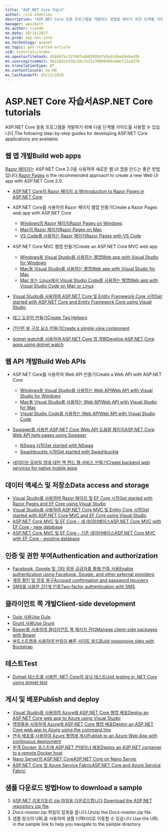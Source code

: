 ```yaml
---
title: "ASP.NET Core 자습서"
author: rick-anderson
description: "ASP.NET Core 응용 프로그램을 개발하는 방법을 배우기 위한 단계별 가이드 목록입니다."
manager: wpickett
ms.author: riande
ms.date: 10/14/2017
ms.prod: asp.net-core
ms.technology: aspnet
ms.topic: get-started-article
uid: tutorials/index
ms.openlocfilehash: 45b00fbc15740fad60202bb7e5ab14beb9ebe495
ms.sourcegitcommit: 9622bdc6326c28c3322c70000468a80ef21ad376
ms.translationtype: HT
ms.contentlocale: ko-KR
ms.lasthandoff: 03/12/2018
---
```

# <a name="aspnet-core-tutorials"></a><span data-ttu-id="281fe-103">ASP.NET Core 자습서</span><span class="sxs-lookup"><span data-stu-id="281fe-103">ASP.NET Core tutorials</span></span>

<span data-ttu-id="281fe-104">ASP.NET Core 응용 프로그램을 개발하기 위해 다음 단계별 가이드를 사용할 수 있습니다.</span><span class="sxs-lookup"><span data-stu-id="281fe-104">The following step-by-step guides for developing ASP.NET Core applications are available:</span></span>

## <a name="build-web-apps"></a><span data-ttu-id="281fe-105">웹 앱 개발</span><span class="sxs-lookup"><span data-stu-id="281fe-105">Build web apps</span></span>

<span data-ttu-id="281fe-106">[Razor 페이지](xref:mvc/razor-pages/index)는 ASP.NET Core 2.0을 사용하여 새로운 웹 UI 앱을 만드는 좋은 방법입니다.</span><span class="sxs-lookup"><span data-stu-id="281fe-106">[Razor Pages](xref:mvc/razor-pages/index) is the recommended approach to create a new Web UI app with ASP.NET Core 2.0.</span></span>

* [<span data-ttu-id="281fe-107">ASP.NET Core의 Razor 페이지 소개</span><span class="sxs-lookup"><span data-stu-id="281fe-107">Introduction to Razor Pages in ASP.NET Core</span></span>](xref:mvc/razor-pages/index)
* <span data-ttu-id="281fe-108">ASP.NET Core를 사용하여 Razor 페이지 웹앱 만들기</span><span class="sxs-lookup"><span data-stu-id="281fe-108">Create a Razor Pages web app with ASP.NET Core</span></span>

   * [<span data-ttu-id="281fe-109">Windows의 Razor 페이지</span><span class="sxs-lookup"><span data-stu-id="281fe-109">Razor Pages on Windows</span></span>](xref:tutorials/razor-pages/index)
   * [<span data-ttu-id="281fe-110">Mac의 Razor 페이지</span><span class="sxs-lookup"><span data-stu-id="281fe-110">Razor Pages on Mac</span></span>](xref:tutorials/razor-pages-mac/index)
   * [<span data-ttu-id="281fe-111">VS Code를 사용하는 Razor 페이지</span><span class="sxs-lookup"><span data-stu-id="281fe-111">Razor Pages with VS Code</span></span>](xref:tutorials/razor-pages-vsc/index)  

* <span data-ttu-id="281fe-112">ASP.NET Core MVC 웹앱 만들기</span><span class="sxs-lookup"><span data-stu-id="281fe-112">Create an ASP.NET Core MVC web app</span></span>

   * [<span data-ttu-id="281fe-113">Windows용 Visual Studio를 사용하는 웹앱</span><span class="sxs-lookup"><span data-stu-id="281fe-113">Web app with Visual Studio for Windows</span></span>](first-mvc-app/index.md)
   * [<span data-ttu-id="281fe-114">Mac용 Visual Studio를 사용하는 웹앱</span><span class="sxs-lookup"><span data-stu-id="281fe-114">Web app with Visual Studio for Mac</span></span>](first-mvc-app-mac/index.md)
   * [<span data-ttu-id="281fe-115">Mac 또는 Linux에서 Visual Studio Code를 사용하는 웹앱</span><span class="sxs-lookup"><span data-stu-id="281fe-115">Web app with Visual Studio Code on Mac or Linux</span></span>](first-mvc-app-xplat/index.md)

* [<span data-ttu-id="281fe-116">Visual Studio를 사용하여 ASP.NET Core 및 Entity Framework Core 시작</span><span class="sxs-lookup"><span data-stu-id="281fe-116">Get started with ASP.NET Core and Entity Framework Core using Visual Studio</span></span>](../data/ef-mvc/index.md)
* [<span data-ttu-id="281fe-117">태그 도우미 만들기</span><span class="sxs-lookup"><span data-stu-id="281fe-117">Create Tag Helpers</span></span>](../mvc/views/tag-helpers/authoring.md)
* [<span data-ttu-id="281fe-118">간단한 뷰 구성 요소 만들기</span><span class="sxs-lookup"><span data-stu-id="281fe-118">Create a simple view component</span></span>](../mvc/views/view-components.md#walkthrough-creating-a-simple-view-component)
* [<span data-ttu-id="281fe-119">dotnet watch를 사용하여 ASP.NET Core 앱 개발</span><span class="sxs-lookup"><span data-stu-id="281fe-119">Develop ASP.NET Core apps using dotnet watch</span></span>](dotnet-watch.md)

## <a name="build-web-apis"></a><span data-ttu-id="281fe-120">웹 API 개발</span><span class="sxs-lookup"><span data-stu-id="281fe-120">Build Web APIs</span></span>
* <span data-ttu-id="281fe-121">ASP.NET Core를 사용하여 Web API 만들기</span><span class="sxs-lookup"><span data-stu-id="281fe-121">Create a Web API with ASP.NET Core</span></span>

  * [<span data-ttu-id="281fe-122">Windows용 Visual Studio를 사용하는 Web API</span><span class="sxs-lookup"><span data-stu-id="281fe-122">Web API with Visual Studio for Windows</span></span>](first-web-api.md)
  * [<span data-ttu-id="281fe-123">Mac용 Visual Studio를 사용하는 Web API</span><span class="sxs-lookup"><span data-stu-id="281fe-123">Web API with Visual Studio for Mac</span></span>](xref:tutorials/first-web-api-mac)
  * [<span data-ttu-id="281fe-124">Visual Studio Code를 사용하는 Web API</span><span class="sxs-lookup"><span data-stu-id="281fe-124">Web API with Visual Studio Code</span></span>](web-api-vsc.md)

* [<span data-ttu-id="281fe-125">Swagger를 사용한 ASP.NET Core Web API 도움말 페이지</span><span class="sxs-lookup"><span data-stu-id="281fe-125">ASP.NET Core Web API help pages using Swagger</span></span>](xref:tutorials/web-api-help-pages-using-swagger)
  * [<span data-ttu-id="281fe-126">NSwag 시작</span><span class="sxs-lookup"><span data-stu-id="281fe-126">Get started with NSwag</span></span>](xref:tutorials/get-started-with-nswag)
  * [<span data-ttu-id="281fe-127">Swashbuckle 시작</span><span class="sxs-lookup"><span data-stu-id="281fe-127">Get started with Swashbuckle</span></span>](xref:tutorials/get-started-with-swashbuckle)

* [<span data-ttu-id="281fe-128">네이티브 모바일 앱에 대한 백 엔드 웹 서비스 만들기</span><span class="sxs-lookup"><span data-stu-id="281fe-128">Create backend web services for native mobile apps</span></span>](../mobile/native-mobile-backend.md)

## <a name="data-access-and-storage"></a><span data-ttu-id="281fe-129">데이터 액세스 및 저장소</span><span class="sxs-lookup"><span data-stu-id="281fe-129">Data access and storage</span></span>
* [<span data-ttu-id="281fe-130">Visual Studio를 사용하여 Razor 페이지 및 EF Core 시작</span><span class="sxs-lookup"><span data-stu-id="281fe-130">Get started with Razor Pages and EF Core using Visual Studio</span></span>](xref:data/ef-rp/intro)
* [<span data-ttu-id="281fe-131">Visual Studio를 사용하여 ASP.NET Core MVC 및 Entity Core 시작</span><span class="sxs-lookup"><span data-stu-id="281fe-131">Get started with ASP.NET Core MVC and EF Core using Visual Studio</span></span>](../data/ef-mvc/index.md)
* [<span data-ttu-id="281fe-132">ASP.NET Core MVC 및 EF Core - 새 데이터베이스</span><span class="sxs-lookup"><span data-stu-id="281fe-132">ASP.NET Core MVC with EF Core - new database</span></span>](https://docs.microsoft.com/ef/core/get-started/aspnetcore/new-db)
* [<span data-ttu-id="281fe-133">ASP.NET Core MVC 및 EF Core - 기존 데이터베이스</span><span class="sxs-lookup"><span data-stu-id="281fe-133">ASP.NET Core MVC with EF Core - existing database</span></span>](https://docs.microsoft.com/ef/core/get-started/aspnetcore/existing-db)

## <a name="authentication-and-authorization"></a><span data-ttu-id="281fe-134">인증 및 권한 부여</span><span class="sxs-lookup"><span data-stu-id="281fe-134">Authentication and authorization</span></span>
* [<span data-ttu-id="281fe-135">Facebook, Google 및 기타 외부 공급자를 통해 인증 사용</span><span class="sxs-lookup"><span data-stu-id="281fe-135">Enable authentication using Facebook, Google, and other external providers</span></span>](../security/authentication/social/index.md)
* [<span data-ttu-id="281fe-136">계정 확인 및 암호 복구</span><span class="sxs-lookup"><span data-stu-id="281fe-136">Account confirmation and password recovery</span></span>](../security/authentication/accconfirm.md)
* [<span data-ttu-id="281fe-137">SMS를 사용한 2단계 인증</span><span class="sxs-lookup"><span data-stu-id="281fe-137">Two-factor authentication with SMS</span></span>](../security/authentication/2fa.md)

## <a name="client-side-development"></a><span data-ttu-id="281fe-138">클라이언트 쪽 개발</span><span class="sxs-lookup"><span data-stu-id="281fe-138">Client-side development</span></span>
* [<span data-ttu-id="281fe-139">Gulp 사용</span><span class="sxs-lookup"><span data-stu-id="281fe-139">Use Gulp</span></span>](../client-side/using-gulp.md)
* [<span data-ttu-id="281fe-140">Grunt 사용</span><span class="sxs-lookup"><span data-stu-id="281fe-140">Use Grunt</span></span>](../client-side/using-grunt.md)
* [<span data-ttu-id="281fe-141">Bower를 사용하여 클라이언트 쪽 패키지 관리</span><span class="sxs-lookup"><span data-stu-id="281fe-141">Manage client-side packages with Bower</span></span>](../client-side/bower.md)
* [<span data-ttu-id="281fe-142">부트스트랩을 사용하여 반응이 빠른 사이트 빌드</span><span class="sxs-lookup"><span data-stu-id="281fe-142">Build responsive sites with Bootstrap</span></span>](../client-side/bootstrap.md)

## <a name="test"></a><span data-ttu-id="281fe-143">테스트</span><span class="sxs-lookup"><span data-stu-id="281fe-143">Test</span></span>
* [<span data-ttu-id="281fe-144">Dotnet 테스트를 사용한 .NET Core의 유닛 테스트</span><span class="sxs-lookup"><span data-stu-id="281fe-144">Unit testing in .NET Core using dotnet test</span></span>](https://docs.microsoft.com/dotnet/articles/core/testing/unit-testing-with-dotnet-test)

## <a name="publish-and-deploy"></a><span data-ttu-id="281fe-145">게시 및 배포</span><span class="sxs-lookup"><span data-stu-id="281fe-145">Publish and deploy</span></span>
* [<span data-ttu-id="281fe-146">Visual Studio를 사용하여 Azure에 ASP.NET Core 웹앱 배포</span><span class="sxs-lookup"><span data-stu-id="281fe-146">Deploy an ASP.NET Core web app to Azure using Visual Studio</span></span>](publish-to-azure-webapp-using-vs.md)
* [<span data-ttu-id="281fe-147">명령줄을 사용하여 Azure에 ASP.NET Core 웹앱 배포</span><span class="sxs-lookup"><span data-stu-id="281fe-147">Deploy an ASP.NET Core web app to Azure using the command line</span></span>](publish-to-azure-webapp-using-cli.md)
* [<span data-ttu-id="281fe-148">연속 배포를 사용하여 Azure 웹앱에 게시</span><span class="sxs-lookup"><span data-stu-id="281fe-148">Publish to an Azure Web App with continuous deployment</span></span>](xref:host-and-deploy/azure-apps/azure-continuous-deployment)
* [<span data-ttu-id="281fe-149">원격 Docker 호스트에 ASP.NET 컨테이너 배포</span><span class="sxs-lookup"><span data-stu-id="281fe-149">Deploy an ASP.NET container to a remote Docker host</span></span>](https://docs.microsoft.com/azure/vs-azure-tools-docker-hosting-web-apps-in-docker)
* [<span data-ttu-id="281fe-150">Nano Server의 ASP.NET Core</span><span class="sxs-lookup"><span data-stu-id="281fe-150">ASP.NET Core on Nano Server</span></span>](nano-server.md)
* [<span data-ttu-id="281fe-151">ASP.NET Core 및 Azure Service Fabric</span><span class="sxs-lookup"><span data-stu-id="281fe-151">ASP.NET Core and Azure Service Fabric</span></span>](https://docs.microsoft.com/azure/service-fabric/service-fabric-add-a-web-frontend)

<a name="download"></a> 
## <a name="how-to-download-a-sample"></a><span data-ttu-id="281fe-152">샘플 다운로드 방법</span><span class="sxs-lookup"><span data-stu-id="281fe-152">How to download a sample</span></span>
1. <span data-ttu-id="281fe-153">[ASP.NET 리포지토리 zip 파일을 다운로드합니다](https://codeload.github.com/aspnet/Docs/zip/master).</span><span class="sxs-lookup"><span data-stu-id="281fe-153">[Download the ASP.NET repository zip file](https://codeload.github.com/aspnet/Docs/zip/master).</span></span>
1. <span data-ttu-id="281fe-154">*Docs-master.zip* 파일의 압축을 풉니다.</span><span class="sxs-lookup"><span data-stu-id="281fe-154">Unzip the *Docs-master.zip* file.</span></span>
1. <span data-ttu-id="281fe-155">샘플 링크의 URL을 사용하여 샘플 디렉터리로 이동할 수 있습니다.</span><span class="sxs-lookup"><span data-stu-id="281fe-155">Use the URL in the sample link to help you navigate to the sample directory.</span></span> 
